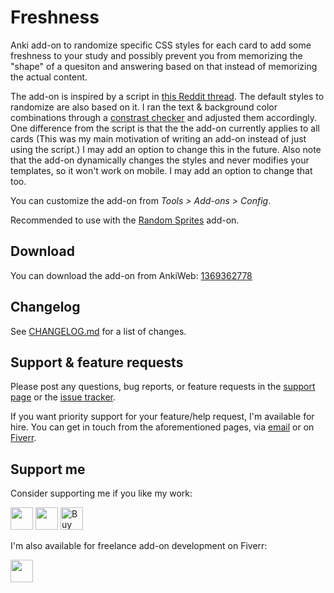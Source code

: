 # Freshness

Anki add-on to randomize specific CSS styles for each card to add some freshness to your study and possibly prevent you from memorizing the "shape" of a quesiton and answering based on that instead of memorizing the actual content.

The add-on is inspired by a script in [this Reddit thread](https://www.reddit.com/r/Anki/comments/12n6dg1/simple_script_that_made_my_study_sessions_more/).
The default styles to randomize are also based on it. I ran the text & background color combinations through a [constrast checker](https://webaim.org/resources/contrastchecker/) and adjusted them accordingly.
One difference from the script is that the the add-on currently applies to all cards (This was my main motivation of writing an add-on instead of just using the script.)
I may add an option to change this in the future.
Also note that the add-on dynamically changes the styles and never modifies your templates, so it won't work on mobile.
I may add an option to change that too.

You can customize the add-on from _Tools > Add-ons > Config_.

Recommended to use with the [Random Sprites](https://ankiweb.net/shared/info/897478712) add-on.

## Download

You can download the add-on from AnkiWeb: [1369362778](https://ankiweb.net/shared/info/1369362778)

## Changelog

See [CHANGELOG.md](CHANGELOG.md) for a list of changes.

## Support & feature requests

Please post any questions, bug reports, or feature requests in the [support page](https://forums.ankiweb.net/c/add-ons/11) or the [issue tracker](https://github.com/abdnh/anki-freshness/issues).

If you want priority support for your feature/help request, I'm available for hire.
You can get in touch from the aforementioned pages, via [email](mailto:abdo@abdnh.net) or on [Fiverr](https://www.fiverr.com/abd_nh).

## Support me

Consider supporting me if you like my work:

<a href="https://github.com/sponsors/abdnh"><img height='36' src="https://i.imgur.com/dAgtzcC.png"></a>
<a href="https://www.patreon.com/abdnh"><img height='36' src="https://i.imgur.com/mZBGpZ1.png"></a>
<a href="https://www.buymeacoffee.com/abdnh" target="_blank"><img src="https://cdn.buymeacoffee.com/buttons/v2/default-blue.png" alt="Buy Me A Coffee" style="height: 36px" ></a>

I'm also available for freelance add-on development on Fiverr:

<a href="https://www.fiverr.com/abd_nh/develop-an-anki-addon"><img height='36' src="https://i.imgur.com/0meG4dk.png"></a>

